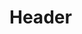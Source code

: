 <!-- TITLE: Social Integrations -->
<!-- SUBTITLE: A quick summary of Social Integrations -->

# Header